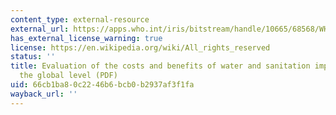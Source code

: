 ```yaml
---
content_type: external-resource
external_url: https://apps.who.int/iris/bitstream/handle/10665/68568/WHO_SDE_WSH_04.04.pdf
has_external_license_warning: true
license: https://en.wikipedia.org/wiki/All_rights_reserved
status: ''
title: Evaluation of the costs and benefits of water and sanitation improvements at
  the global level (PDF)
uid: 66cb1ba8-0c22-46b6-bcb0-b2937af3f1fa
wayback_url: ''
---
```

